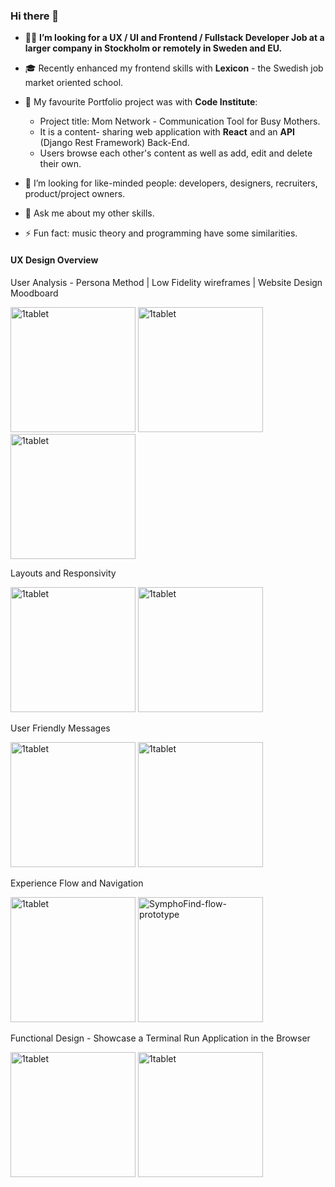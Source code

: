 ### Hi there 👋


- 🕵️‍♀️ **I’m looking for a UX / UI and Frontend / Fullstack Developer Job at a larger company in Stockholm or remotely in Sweden and EU.**
- :mortar_board: Recently enhanced my frontend skills with **Lexicon** - the Swedish job market oriented school.

- 🔭 My favourite Portfolio project was with **Code Institute**: 
    -  Project title: Mom Network - Communication Tool for Busy Mothers.
    -  It is a content- sharing web application with **React** and an **API** (Django Rest Framework) Back-End.
    -  Users browse each other's content as well as add, edit and delete their own.

- 👯 I’m looking for like-minded people: developers, designers, recruiters, product/project owners.
  
- 💬 Ask me about my other skills.
  
- ⚡ Fun fact: music theory and programming have some similarities.


#### UX Design Overview

User Analysis - Persona Method | Low Fidelity wireframes | Website Design Moodboard

<img height="200" alt="1tablet" src="https://github.com/user-attachments/assets/fabd7051-102c-41e3-b469-58b7d4880e29" />

<img height="200" alt="1tablet" src="https://github.com/user-attachments/assets/9bc91102-4418-484e-af11-fecd530b3e39" />

<img height="200" alt="1tablet" src="https://github.com/user-attachments/assets/b4939a92-6d13-4f83-b82d-72d6607ee292" />


Layouts and Responsivity

<img height="200" alt="1tablet" src="https://github.com/user-attachments/assets/2099f170-8017-4cef-84b6-577512d1c32d" />

<img height="200" alt="1tablet" src="https://github.com/user-attachments/assets/e73b1d48-a87a-4c23-acf1-8edf97bebcf1" />


User Friendly Messages

<img height="200" alt="1tablet" src="https://github.com/user-attachments/assets/492343cf-2047-4b47-8e6a-9379fcc8bef2" />

<img height="200" alt="1tablet" src="https://github.com/user-attachments/assets/1aa7c5be-823c-486f-acf5-a30a74febbcb" />


Experience Flow and Navigation

<img height="200" alt="1tablet" src="https://github.com/user-attachments/assets/a49aa531-b457-431b-8d07-d3547201a3fd" />

<img height="200" alt="SymphoFind-flow-prototype" src="https://github.com/user-attachments/assets/3c6a26fd-7c0b-46d9-8945-b9aca0089922" />


Functional Design - Showcase a Terminal Run Application in the Browser

<img height="200" alt="1tablet" src="https://github.com/user-attachments/assets/6a610226-8a1e-4be7-b8aa-f7d3d4d5453e" />

<img height="200" alt="1tablet" src="https://github.com/user-attachments/assets/1f11dc7a-4fc3-4b00-ab4e-15ce61dfcde9" />


